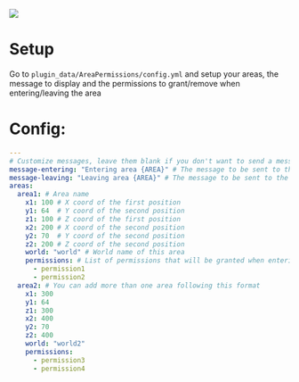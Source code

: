 
<a href="https://poggit.pmmp.io/p/AreaPermissions"><img src="https://poggit.pmmp.io/shield.state/AreaPermissions"></a>

# Setup
Go to `plugin_data/AreaPermissions/config.yml` and setup your areas, the message to display and the permissions to grant/remove when entering/leaving the area

# Config:
```yaml
---
# Customize messages, leave them blank if you don't want to send a message, use {AREA} if you want to display the area name
message-entering: "Entering area {AREA}" # The message to be sent to the player when entering the area
message-leaving: "Leaving area {AREA}" # The message to be sent to the player when leaving the area
areas:
  area1: # Area name
    x1: 100 # X coord of the first position
    y1: 64  # Y coord of the second position
    z1: 100 # Z coord of the first position
    x2: 200 # X coord of the second position
    y2: 70  # Y coord of the second position
    z2: 200 # Z coord of the second position
    world: "world" # World name of this area 
    permissions: # List of permissions that will be granted when entering the area and will be removed when leaving the area
      - permission1
      - permission2
  area2: # You can add more than one area following this format
    x1: 300
    y1: 64
    z1: 300
    x2: 400
    y2: 70
    z2: 400
    world: "world2"
    permissions:
      - permission3
      - permission4
```
